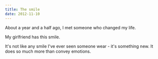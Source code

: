 ```yaml
---
title: The smile
date: 2012-11-10
---
```


About a year and a half ago, I met someone who changed my life. 

My girlfriend has this smile. 

It's not like any smile I've ever seen someone wear - it's something new. It does so much more than convey emotions. 